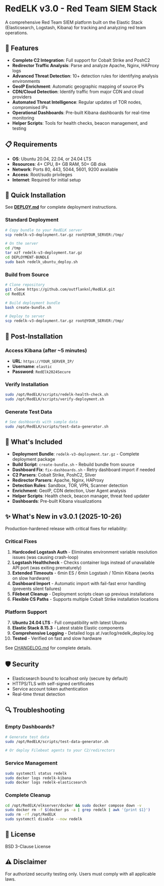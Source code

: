 # RedELK v3.0 - Red Team SIEM Stack

A comprehensive Red Team SIEM platform built on the Elastic Stack (Elasticsearch, Logstash, Kibana) for tracking and analyzing red team operations.

## 🚀 Features

- **Complete C2 Integration**: Full support for Cobalt Strike and PoshC2
- **Redirector Traffic Analysis**: Parse and analyze Apache, Nginx, HAProxy logs
- **Advanced Threat Detection**: 10+ detection rules for identifying analysis environments
- **GeoIP Enrichment**: Automatic geographic mapping of source IPs
- **CDN/Cloud Detection**: Identify traffic from major CDN and cloud providers
- **Automated Threat Intelligence**: Regular updates of TOR nodes, compromised IPs
- **Operational Dashboards**: Pre-built Kibana dashboards for real-time monitoring
- **Helper Scripts**: Tools for health checks, beacon management, and testing

## 📋 Requirements

- **OS**: Ubuntu 20.04, 22.04, or 24.04 LTS
- **Resources**: 4+ CPU, 8+ GB RAM, 50+ GB disk
- **Network**: Ports 80, 443, 5044, 5601, 9200 available
- **Access**: Root/sudo privileges
- **Internet**: Required for initial setup

## 🔧 Quick Installation

See **[DEPLOY.md](DEPLOY.md)** for complete deployment instructions.

### Standard Deployment
```bash
# Copy bundle to your RedELK server
scp redelk-v3-deployment.tar.gz root@YOUR_SERVER:/tmp/

# On the server
cd /tmp
tar xzf redelk-v3-deployment.tar.gz
cd DEPLOYMENT-BUNDLE
sudo bash redelk_ubuntu_deploy.sh
```

### Build from Source
```bash
# Clone repository
git clone https://github.com/outflanknl/RedELK.git
cd RedELK

# Build deployment bundle
bash create-bundle.sh

# Deploy to server
scp redelk-v3-deployment.tar.gz root@YOUR_SERVER:/tmp/
```

## 🎯 Post-Installation

### Access Kibana (after ~5 minutes)
- **URL**: `https://YOUR_SERVER_IP/`
- **Username**: `elastic`
- **Password**: `RedElk2024Secure`

### Verify Installation
```bash
sudo /opt/RedELK/scripts/redelk-health-check.sh
sudo /opt/RedELK/scripts/verify-deployment.sh
```

### Generate Test Data
```bash
# See dashboards with sample data
sudo /opt/RedELK/scripts/test-data-generator.sh
```

## 📁 What's Included

- **Deployment Bundle**: `redelk-v3-deployment.tar.gz` - Complete deployment package
- **Build Script**: `create-bundle.sh` - Rebuild bundle from source
- **Dashboard Fix**: `fix-dashboards.sh` - Retry dashboard import if needed
- **C2 Parsers**: Cobalt Strike, PoshC2, Sliver
- **Redirector Parsers**: Apache, Nginx, HAProxy
- **Detection Rules**: Sandbox, TOR, VPN, Scanner detection
- **Enrichment**: GeoIP, CDN detection, User Agent analysis
- **Helper Scripts**: Health check, beacon manager, threat feed updater
- **Dashboards**: Pre-built Kibana visualizations

## ✨ What's New in v3.0.1 (2025-10-26)

Production-hardened release with critical fixes for reliability:

### Critical Fixes
1. **Hardcoded Logstash Auth** - Eliminates environment variable resolution issues (was causing crash-loop)
2. **Logstash Healthcheck** - Checks container logs instead of unavailable API port (was exiting prematurely)
3. **Extended Timeouts** - 6min ES / 6min Logstash / 10min Kibana (works on slow hardware)
4. **Dashboard Import** - Automatic import with fail-fast error handling (prevents silent failures)
5. **Filebeat Cleanup** - Deployment scripts clean up previous installations
6. **Flexible CS Paths** - Supports multiple Cobalt Strike installation locations

### Platform Support
7. **Ubuntu 24.04 LTS** - Full compatibility with latest Ubuntu
8. **Elastic Stack 8.15.3** - Latest stable Elastic components
9. **Comprehensive Logging** - Detailed logs at /var/log/redelk_deploy.log
10. **Tested** - Verified on fast and slow hardware

See [CHANGELOG.md](CHANGELOG.md) for complete details.

## 🛡️ Security

- Elasticsearch bound to localhost only (secure by default)
- HTTPS/TLS with self-signed certificates
- Service account token authentication
- Real-time threat detection

## 🔍 Troubleshooting

### Empty Dashboards?
```bash
# Generate test data
sudo /opt/RedELK/scripts/test-data-generator.sh

# Or deploy Filebeat agents to your C2/redirectors
```

### Service Management
```bash
sudo systemctl status redelk
sudo docker logs redelk-kibana
sudo docker logs redelk-elasticsearch
```

### Complete Cleanup
```bash
cd /opt/RedELK/elkserver/docker && sudo docker compose down -v
sudo docker rm -f $(docker ps -a | grep redelk | awk '{print $1}')
sudo rm -rf /opt/RedELK
sudo systemctl disable --now redelk
```

## 📄 License

BSD 3-Clause License

## ⚠️ Disclaimer

For authorized security testing only. Users must comply with all applicable laws.